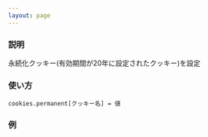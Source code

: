 ```yaml
---
layout: page
---
```

### 説明
永続化クッキー(有効期間が20年に設定されたクッキー)を設定

### 使い方
    cookies.permanent[クッキー名] = 値

### 例